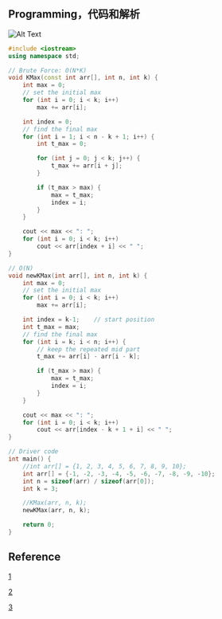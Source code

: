 ## Programming，代码和解析

![Alt Text](https://res.cloudinary.com/practicaldev/image/fetch/s--dqEaW5ls--/c_limit%2Cf_auto%2Cfl_progressive%2Cq_auto%2Cw_880/https://dev-to-uploads.s3.amazonaws.com/i/ac81rfd6towt4vbnvokz.png)

~~~C++
#include <iostream>
using namespace std;

// Brute Force: O(N*K)
void KMax(const int arr[], int n, int k) {
    int max = 0;
    // set the initial max
    for (int i = 0; i < k; i++)
        max += arr[i];

    int index = 0;
    // find the final max
    for (int i = 1; i < n - k + 1; i++) {
        int t_max = 0;

        for (int j = 0; j < k; j++) {
            t_max += arr[i + j];
        }

        if (t_max > max) {
            max = t_max;
            index = i;
        }
    }

    cout << max << ": ";
    for (int i = 0; i < k; i++)
        cout << arr[index + i] << " ";
}

// O(N)
void newKMax(int arr[], int n, int k) {
    int max = 0;
    // set the initial max
    for (int i = 0; i < k; i++)
        max += arr[i];

    int index = k-1;	// start position
    int t_max = max;
    // find the final max
    for (int i = k; i < n; i++) {
        // keep the repeated mid part
        t_max += arr[i] - arr[i - k];

        if (t_max > max) {
            max = t_max;
            index = i;
        }
    }

    cout << max << ": ";
    for (int i = 0; i < k; i++)
        cout << arr[index - k + 1 + i] << " ";
}

// Driver code
int main() {
    //int arr[] = {1, 2, 3, 4, 5, 6, 7, 8, 9, 10};
    int arr[] = {-1, -2, -3, -4, -5, -6, -7, -8, -9, -10};
    int n = sizeof(arr) / sizeof(arr[0]);
    int k = 3;

    //KMax(arr, n, k);
    newKMax(arr, n, k);

    return 0;
}
~~~

## Reference

[1](https://dev.to/akhilpokle/maximum-sum-subarray-of-size-k-applying-sliding-window-pattern-59fa)

[2](https://dev.to/akhilpokle/maximum-sum-subarray-of-size-k-applying-sliding-window-pattern-59fa)

[3](https://www.geeksforgeeks.org/find-maximum-minimum-sum-subarray-size-k/)

